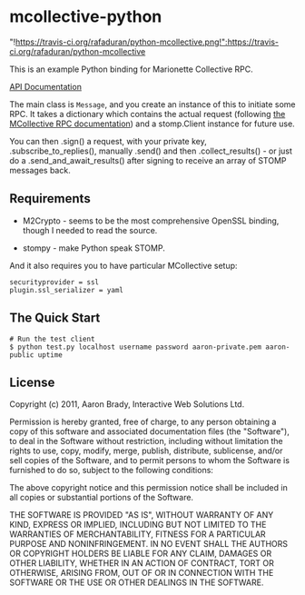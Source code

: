 mcollective-python
==================

"!https://travis-ci.org/rafaduran/python-mcollective.png!":https://travis-ci.org/rafaduran/python-mcollective

This is an example Python binding for Marionette Collective RPC.

[API Documentation](http://insom.github.com/mcollective-python/)

The main class is `Message`, and you create an instance of this to initiate
some RPC. It takes a dictionary which contains the actual request (following
[the MCollective RPC documentation][rpc]) and a stomp.Client instance for
future use.

You can then .sign() a request, with your private key, .subscribe_to_replies(),
manually .send() and then .collect_results() - or just do a
.send_and_await_results() after signing to receive an array of STOMP messages
back.

[rpc]: http://docs.puppetlabs.com/mcollective/reference/basic/messageformat.html

Requirements
------------

* M2Crypto - seems to be the most comprehensive OpenSSL binding, though I needed
  to read the source.

* stompy - make Python speak STOMP.

And it also requires you to have particular MCollective setup:

	securityprovider = ssl
	plugin.ssl_serializer = yaml

The Quick Start
---------------

	# Run the test client
	$ python test.py localhost username password aaron-private.pem aaron-public uptime

License
-------

Copyright (c) 2011, Aaron Brady, Interactive Web Solutions Ltd.

Permission is hereby granted, free of charge, to any person obtaining a copy
of this software and associated documentation files (the "Software"), to deal
in the Software without restriction, including without limitation the rights
to use, copy, modify, merge, publish, distribute, sublicense, and/or sell
copies of the Software, and to permit persons to whom the Software is
furnished to do so, subject to the following conditions:

The above copyright notice and this permission notice shall be included in
all copies or substantial portions of the Software.

THE SOFTWARE IS PROVIDED "AS IS", WITHOUT WARRANTY OF ANY KIND, EXPRESS OR
IMPLIED, INCLUDING BUT NOT LIMITED TO THE WARRANTIES OF MERCHANTABILITY,
FITNESS FOR A PARTICULAR PURPOSE AND NONINFRINGEMENT. IN NO EVENT SHALL THE
AUTHORS OR COPYRIGHT HOLDERS BE LIABLE FOR ANY CLAIM, DAMAGES OR OTHER
LIABILITY, WHETHER IN AN ACTION OF CONTRACT, TORT OR OTHERWISE, ARISING FROM,
OUT OF OR IN CONNECTION WITH THE SOFTWARE OR THE USE OR OTHER DEALINGS IN
THE SOFTWARE.
